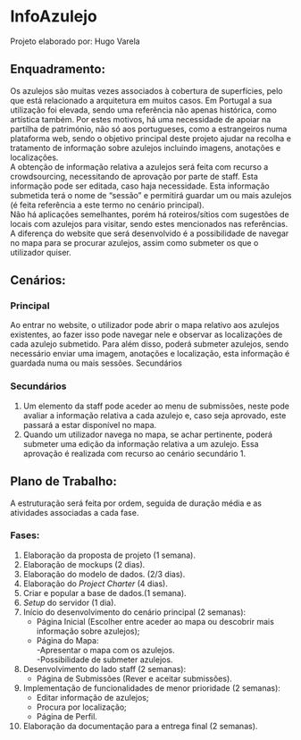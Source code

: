 # InfoAzulejo
Projeto elaborado por: Hugo Varela

## Enquadramento:
Os azulejos são muitas vezes associados à cobertura de superfícies, pelo que está relacionado a arquitetura em muitos casos. Em Portugal a sua utilização foi elevada, sendo uma referência não apenas histórica, como artística também. Por estes motivos, há uma necessidade de apoiar na partilha de património, não só aos portugueses, como a estrangeiros numa plataforma web, sendo o objetivo principal deste projeto ajudar na recolha e tratamento de informação sobre azulejos incluindo imagens, anotações e localizações.<br/>
A obtenção de informação relativa a azulejos será feita com recurso a crowdsourcing, necessitando de aprovação por parte de staff. Esta informação pode ser editada, caso haja necessidade. Esta informação submetida terá o nome de “sessão” e permitirá guardar um ou mais azulejos (é feita referência a este termo no cenário principal).<br/>
Não há aplicações semelhantes, porém há roteiros/sítios com sugestões de locais com azulejos para visitar, sendo estes mencionados nas referências. A diferença do website que será desenvolvido é a possibilidade de navegar no mapa para se procurar azulejos, assim como submeter os que o utilizador quiser.<br/>


## Cenários:
### Principal
   Ao entrar no website, o utilizador pode abrir o mapa relativo aos azulejos existentes, ao fazer isso pode navegar nele e observar as localizações de cada azulejo submetido. Para além disso, poderá submeter azulejos, sendo necessário enviar uma imagem, anotações e localização, esta informação é guardada numa ou mais sessões.
Secundários
### Secundários   
1. Um elemento da staff pode aceder ao menu de submissões, neste pode avaliar a informação relativa a cada azulejo e, caso seja aprovado, este passará a estar disponível no mapa.<br/>
2. Quando um utilizador navega no mapa, se achar pertinente, poderá submeter uma edição da informação relativa a um azulejo. Essa aprovação é realizada com recurso ao cenário secundário 1.


## Plano de Trabalho:<br/>
A estruturação será feita por ordem, seguida de duração média e as atividades associadas a cada fase.<br/>
### Fases:<br/>
1. Elaboração da proposta de projeto (1 semana).<br/>
2. Elaboração de mockups (2 dias).<br/>
3. Elaboração do modelo de dados. (2/3 dias).<br/>
4. Elaboração do *Project Charter* (4 dias).<br/>
5. Criar e popular a base de dados.(1 semana).<br/>
6. *Setup* do servidor (1 dia).<br/>
7. Início do desenvolvimento do cenário principal (2 semanas):<br/>
   - Página Inicial (Escolher entre aceder ao mapa ou descobrir mais informação sobre azulejos);<br/>
   - Página do Mapa:<br/>
     -Apresentar o mapa com os azulejos.<br/>
     -Possibilidade de submeter azulejos.<br/>
8. Desenvolvimento do lado staff (2 semanas):<br/>
   - Página de Submissões (Rever e aceitar submissões).<br/>
9. Implementação de funcionalidades de menor prioridade (2 semanas):<br/>
   - Editar informação de azulejos;<br/>
   - Procura por localização;<br/>
   - Página de Perfil.<br/>
10. Elaboração da documentação para a entrega final (2 semanas).

